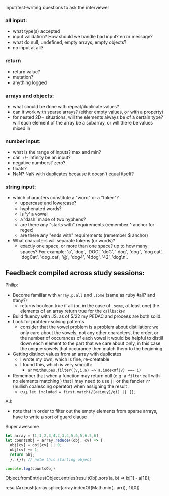 
input/test-writing questions to ask the interviewer
### all input:
- what type(s) accepted
- input validation? How should we handle bad input? error message?
- what do null, undefined, empty arrays, empty objects?
- no input at all?

### return
- return value?
- mutation?
- anything logged

### arrays and objects:
- what should be done with repeat/duplicate values?
- can it work with sparse arrays? (either empty values, or with a property)
- for nested 2D+ situations, will the elements always be of a certain type?
  will each element of the array be a subarray, or will there be values mixed in

### number input:
- what is the range of inputs? max and min?
- can +/- infinity be an input?
- negative numbers? zero?
- floats?
- NaN? NaN with duplicates because it doesn't equal itself?

### string input:
- which characters constitute a "word" or a "token"?
    - uppercase and lowercase?
    - hyphenated words?
    - is 'y' a vowel
    - a 'dash' made of two hyphens?
    - are there any "starts with" requirements (remember ^ anchor for regex)
    - are there any "ends with" requirements (remember $ anchor)
- What characters will separate tokens (or words)?
    - exactly one space, or more than one space? up to how many spaces?
      For example: 'a', 'dog', 'DOG', 'doG', ' dog', 'dog ', 'dog cat', 'dogCat', 'dog_cat', '@', 'dog4', '4dog', '42', 'dog\n'.

## Feedback compiled across study sessions:
Philip:
- Become familiar with `Array.p.all` and `.some` (same as ruby #all? and #any?)
  - returns boolean true if all (or, in the case of `.some`, at least one) the elements of an array return true for the `callbackFn` 
- Build fluency with JS. as of 5/22 my PEDAC and process are both solid.
- Look for problem-solving patterns
  - consider that the vowel problem is a problem about distillation:
    we only care about the vowels, not any other characters, the order, or the number of occurances of each vowel
    it would be helpful to distill down each element to the part that we care about only, in this case the unique vowels that occurance
    then match them to the beginning.
- Getting distinct values from an array with duplicates
  - I wrote my own, which is fine, re-creatable
  - I found this, which is very smooth: 
    - `arrWithDupes.filter((v,i,a) => a.indexOf(v) === i)`
- Remember that when a function may return null (e.g. a `filter` call with no elements matching 
) that I may need to use `||` or the fancier `??` (nullish coalescing operator) when assigning the result.
  - e.g. `let included = first.match(/[aeiouy]/gi) || [];`

AJ:
- note that in order to filter out the empty elements from sparse arrays, have to write 
a sort of guard clause

Super awesome
```js
let array = [1,1,2,3,4,2,3,4,5,6,5,6,5,6]
let countsObj = array.reduce((obj, cv) => {
  obj[cv] = obj[cv] || 0;
  obj[cv] += 1;
  return obj;
  }, {}); // note this starting object

console.log(countsObj)
```

Object.fromEntries(Object.entries(resultObj).sort((a, b) => b[1] - a[1]));

resultArr.push(array.splice(array.indexOf(Math.min(...arr)), 1)[0])